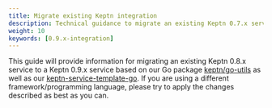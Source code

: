 ```yaml
---
title: Migrate existing Keptn integration
description: Technical guidance to migrate an existing Keptn 0.7.x service to a Keptn 0.9.x service
weight: 10
keywords: [0.9.x-integration]
---
```


This guide will provide information for migrating an existing Keptn 0.8.x service to a Keptn 0.9.x service based on our Go package [keptn/go-utils](https://github.com/keptn/go-utils/) as well as our [keptn-service-template-go](https://github.com/keptn-sandbox/keptn-service-template-go).
If you are using a different framework/programming language, please try to apply the changes described as best as you can.

